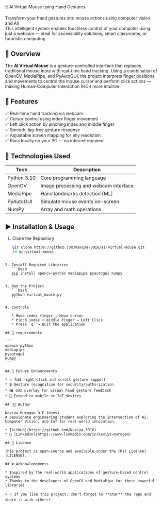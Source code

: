 
 🖱️ AI Virtual Mouse using Hand Gestures

Transform your hand gestures into mouse actions using computer vision and AI!  
This intelligent system enables touchless control of your computer using just a webcam — ideal for accessibility solutions, smart classrooms, or futuristic computing.

## 🚀 Overview

The **AI Virtual Mouse** is a gesture-controlled interface that replaces traditional mouse input with real-time hand tracking. Using a combination of OpenCV, MediaPipe, and PyAutoGUI, the project interprets finger positions and movements to control the mouse cursor and perform click actions — making Human-Computer Interaction (HCI) more intuitive.

## 🎯 Features

✅ Real-time hand tracking via webcam  
✅ Cursor control using index finger movement  
✅ Left click action by pinching index and middle finger  
✅ Smooth, lag-free gesture response  
✅ Adjustable screen mapping for any resolution  
✅ Runs locally on your PC — no internet required

## 🧠 Technologies Used

| Tech         | Description                           |
|--------------|---------------------------------------|
| Python 3.10  | Core programming language             |
| OpenCV       | Image processing and webcam interface |
| MediaPipe    | Hand landmarks detection (ML)         |
| PyAutoGUI    | Simulate mouse events on-screen       |
| NumPy        | Array and math operations             |

## ▶️ Installation & Usage

1. Clone the Repository
   ```bash
   git clone https://github.com/Kaviya-3016/ai-virtual-mouse.git
   cd ai-virtual-mouse
````

2. Install Required Libraries
   ```bash
   pip install opencv-python mediapipe pyautogui numpy
   ```

3. Run the Project
   ```bash
   python virtual_mouse.py
   ```

4. Controls

   * Move index finger → Move cursor
   * Pinch index + middle finger → Left Click
   * Press `q` → Quit the application

## 📁 requirements

```
opencv-python
mediapipe
pyautogui
numpy
```

## 🌱 Future Enhancements

* ✨ Add right-click and scroll gesture support
* 🔒 Gesture recognition for security/authorization
* 🖼️ GUI overlay for visual hand gesture feedback
* 📱 Extend to mobile or IoT devices

## 👩‍💻 Author

Kaviya Murugan B.E.(Hons)
A passionate engineering student exploring the intersection of AI, Computer Vision, and IoT for real-world innovation.

* [GitHub](https://github.com/Kaviya-3016)
* 💼 [LinkedIn](https://www.linkedin.com/in/kaviya-murugan)

## 📜 License

This project is open-source and available under the [MIT License](LICENSE).

## ❤️ Acknowledgments

* Inspired by the real-world applications of gesture-based control systems
* Thanks to the developers of OpenCV and MediaPipe for their powerful libraries

> ⭐ If you like this project, don't forget to **star** the repo and share it with others!


